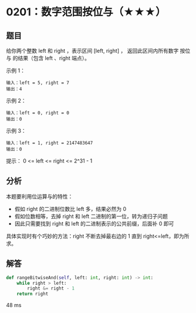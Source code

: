 # 0201：数字范围按位与（★★★）


## 题目

给你两个整数 left 和 right ，表示区间 [left, right] ，
返回此区间内所有数字 按位与 的结果（包含 left 、right 端点）。

示例 1：

    输入：left = 5, right = 7
    输出：4

示例 2：

    输入：left = 0, right = 0
    输出：0

示例 3：

    输入：left = 1, right = 2147483647
    输出：0
	

提示： 0 <= left <= right <= 2^31 - 1

## 分析

本题要利用位运算与的特性：
- 假如 right 的二进制位数比 left 多，结果必然为 0 
- 假如位数相等，去掉 right 和 left 二进制的第一位，转为递归子问题
- 因此只需要找到 right 和 left 的二进制表示的公共前缀，后面补 0 即可

具体实现时有个巧妙的方法：right 不断去掉最右边的 1 直到 right<=left，即为所求。
 
## 解答

```python
def rangeBitwiseAnd(self, left: int, right: int) -> int:
	while right > left:
		right &= right - 1
	return right
```
48 ms






